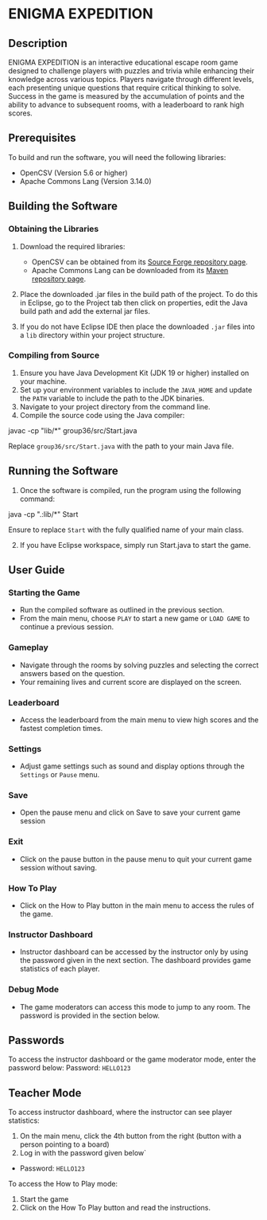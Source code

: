 # ENIGMA EXPEDITION

## Description
ENIGMA EXPEDITION is an interactive educational escape room game designed to challenge players with puzzles and trivia while enhancing their knowledge across various topics. Players navigate through different levels, each presenting unique questions that require critical thinking to solve. Success in the game is measured by the accumulation of points and the ability to advance to subsequent rooms, with a leaderboard to rank high scores.

## Prerequisites
To build and run the software, you will need the following libraries:
- OpenCSV (Version 5.6 or higher)
- Apache Commons Lang (Version 3.14.0)

## Building the Software
### Obtaining the Libraries
1. Download the required libraries:
   - OpenCSV can be obtained from its [Source Forge repository page](https://sourceforge.net/projects/opencsv/files/opencsv/5.9/opencsv-5.9.jar/download).
   - Apache Commons Lang can be downloaded from its [Maven repository page](https://mvnrepository.com/artifact/org.apache.commons/commons-lang3/3.14.0).

2. Place the downloaded .jar files in the build path of the project. To do this in Eclipse, go to the Project tab then click on properties, edit the Java build path and add the external jar files.

3. If you do not have Eclipse IDE then place the downloaded `.jar` files into a `lib` directory within your project structure.

### Compiling from Source
1. Ensure you have Java Development Kit (JDK 19 or higher) installed on your machine.
2. Set up your environment variables to include the `JAVA_HOME` and update the `PATH` variable to include the path to the JDK binaries.
3. Navigate to your project directory from the command line.
4. Compile the source code using the Java compiler:

javac -cp "lib/*" group36/src/Start.java

Replace `group36/src/Start.java` with the path to your main Java file.


## Running the Software
1. Once the software is compiled, run the program using the following command:

java -cp ".:lib/*" Start

Ensure to replace `Start` with the fully qualified name of your main class.

2. If you have Eclipse workspace, simply run Start.java to start the game.

## User Guide
### Starting the Game
- Run the compiled software as outlined in the previous section.
- From the main menu, choose `PLAY` to start a new game or `LOAD GAME` to continue a previous session.

### Gameplay
- Navigate through the rooms by solving puzzles and selecting the correct answers based on the question.
- Your remaining lives and current score are displayed on the screen.

### Leaderboard
- Access the leaderboard from the main menu to view high scores and the fastest completion times.

### Settings
- Adjust game settings such as sound and display options through the `Settings` or `Pause` menu.

### Save
- Open the pause menu and click on Save to save your current game session

### Exit
- Click on the pause button in the pause menu to quit your current game session without saving.

### How To Play
- Click on the How to Play button in the main menu to access the rules of the game.

### Instructor Dashboard
- Instructor dashboard can be accessed by the instructor only by using the password given in the next section. The dashboard provides game statistics of each player.

### Debug Mode
- The game moderators can access this mode to jump to any room. The password is provided in the section below.

## Passwords
To access the instructor dashboard or the game moderator mode, enter the password below:
Password: `HELLO123`


## Teacher Mode
To access instructor dashboard, where the instructor can see player statistics:
1. On the main menu, click the 4th button from the right (button with a person pointing to a board)
2. Log in with the password given below`
- Password: `HELLO123`

To access the How to Play mode:
1. Start the game
2. Click on the How To Play button and read the instructions.



